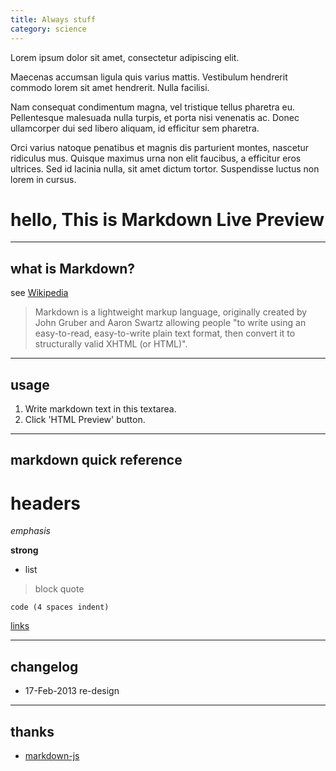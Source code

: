 ```yaml
---
title: Always stuff
category: science
---
```


Lorem ipsum dolor sit amet, consectetur adipiscing elit.

Maecenas accumsan ligula quis varius mattis. Vestibulum hendrerit commodo lorem sit amet hendrerit. Nulla facilisi.

Nam consequat condimentum magna, vel tristique tellus pharetra eu. Pellentesque malesuada nulla turpis, et porta nisi venenatis ac. Donec ullamcorper dui sed libero aliquam, id efficitur sem pharetra.

Orci varius natoque penatibus et magnis dis parturient montes, nascetur ridiculus mus. Quisque maximus urna non elit faucibus, a efficitur eros ultrices. Sed id lacinia nulla, sit amet dictum tortor. Suspendisse luctus non lorem in cursus.

# hello, This is Markdown Live Preview

----
## what is Markdown?
see [Wikipedia](http://en.wikipedia.org/wiki/Markdown)

> Markdown is a lightweight markup language, originally created by John Gruber and Aaron Swartz allowing people "to write using an easy-to-read, easy-to-write plain text format, then convert it to structurally valid XHTML (or HTML)".

----
## usage
1. Write markdown text in this textarea.
2. Click 'HTML Preview' button.

----
## markdown quick reference
# headers

*emphasis*

**strong**

* list

>block quote

    code (4 spaces indent)
[links](http://wikipedia.org)

----
## changelog
* 17-Feb-2013 re-design

----
## thanks
* [markdown-js](https://github.com/evilstreak/markdown-js)
